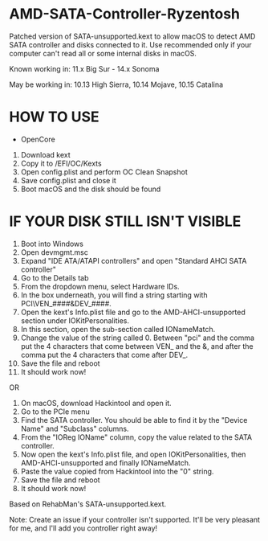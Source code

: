 # AMD-SATA-Controller-Ryzentosh

Patched version of SATA-unsupported.kext to allow macOS to detect AMD SATA controller and disks connected to it. Use recommended only if your computer can't read all or some internal disks in macOS.

Known working in:
11.x Big Sur - 14.x Sonoma

May be working in:
10.13 High Sierra, 10.14 Mojave, 10.15 Catalina

# HOW TO USE
* OpenCore
1. Download kext
2. Copy it to /EFI/OC/Kexts
3. Open config.plist and perform OC Clean Snapshot
4. Save config.plist and close it
5. Boot macOS and the disk should be found

# IF YOUR DISK STILL ISN'T VISIBLE
1. Boot into Windows
2. Open devmgmt.msc
3. Expand "IDE ATA/ATAPI controllers" and open "Standard AHCI SATA controller"
4. Go to the Details tab
5. From the dropdown menu, select Hardware IDs.
6. In the box underneath, you will find a string starting with PCI\VEN_####&DEV_####.
7. Open the kext's Info.plist file and go to the AMD-AHCI-unsupported section under IOKitPersonalities.
8. In this section, open the sub-section called IONameMatch.
9. Change the value of the string called 0. Between "pci" and the comma put the 4 characters that come between VEN_ and the &, and after the comma put the 4 characters that come after DEV_.
10. Save the file and reboot
11. It should work now!

OR
1. On macOS, download Hackintool and open it.
2. Go to the PCIe menu
3. Find the SATA controller. You should be able to find it by the "Device Name" and "Subclass" columns.
4. From the "IOReg IOName" column, copy the value related to the SATA controller.
5. Now open the kext's Info.plist file, and open IOKitPersonalities, then AMD-AHCI-unsupported and finally IONameMatch.
6. Paste the value copied from Hackintool into the "0" string.
7. Save the file and reboot
8. It should work now!

Based on RehabMan's SATA-unsupported.kext.

Note: Create an issue if your controller isn't supported. It'll be very pleasant for me, and I'll add you controller right away!
